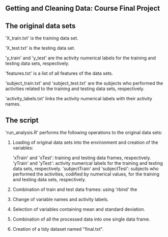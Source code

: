 ## Getting and Cleaning Data: Course Final Project

## The original data sets

'X_train.txt' is the training data set.

'X_test.txt' is the testing data set.

'y_train' and 'y_test' are the activity numerical labels for the training and testing data sets, respectively.

'features.txt' is a list of all features of the data sets.

'subject_train.txt' and 'subject_test.txt' are the subjects who performed the activities related to the training and testing data sets,
respectively.

'activity_labels.txt' links the activity numerical labels with their activity names.


## The script

'run_analysis.R' performs the following operations to the original data sets:

1. Loading of original data sets into the environment and creation of the variables: 

    'xTrain' and 'xTest': training and testing data frames, respectively.
    'yTrain' and 'yTest': activity numerical labels for the training and testing data sets, respectively.
    'subjectTrain' and 'subjectTest': subjects who performed the activities, codified by numerical values, for the training
    and testing data sets, respectively.

1. Combination of train and test data frames: using 'rbind' the   

2. Change of variable names and activity labels.

3. Selection of variables containing mean and standard deviation.

4. Combination of all the processed data into one single data frame.

5. Creation of a tidy dataset named "final.txt".
